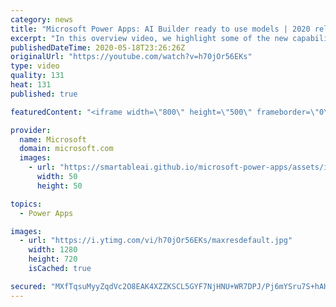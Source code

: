 ```yaml
---
category: news
title: "Microsoft Power Apps: AI Builder ready to use models | 2020 release wave 1 overview"
excerpt: "In this overview video, we highlight some of the new capabilities included in the latest update to Microsoft Power Apps, AI Builder ready to use models.     Here are the capabilities covered:   • Entity extraction helps you by identifying and extracting people, dates, places, locations, etc. from text"
publishedDateTime: 2020-05-18T23:26:26Z
originalUrl: "https://youtube.com/watch?v=h70jOr56EKs"
type: video
quality: 131
heat: 131
published: true

featuredContent: "<iframe width=\"800\" height=\"500\" frameborder=\"0\" src=\"https://www.youtube.com/embed/h70jOr56EKs\" allow=\"accelerometer; autoplay; encrypted-media; gyroscope; picture-in-picture\" allowfullscreen></iframe>"

provider:
  name: Microsoft
  domain: microsoft.com
  images:
    - url: "https://smartableai.github.io/microsoft-power-apps/assets/images/organizations/microsoft.com-50x50.jpg"
      width: 50
      height: 50

topics:
  - Power Apps

images:
  - url: "https://i.ytimg.com/vi/h70jOr56EKs/maxresdefault.jpg"
    width: 1280
    height: 720
    isCached: true

secured: "MXfTqsuMyyZqdVc2O8EAK4XZZKSCL5GYF7NjHNU+WR7DPJ/Pj6mYSru7S+hAHvH9fZHtIVvEpNPrj+Qfkkc3UEMTGx67wvO/+NVb9zWAJcgNkMbpL1Ee/sP9ndUIfyPoFi9D0L3AIzNsGln5n94qHF60H9vCw/Wkklfn7g3B9U1lq0CXVn2UcrOo7DnayJAn7CUAegvY00vkuRfUP1tkATPZMxLsqTOIlCJiWn1brnAncQ7aY8N+b9UYuuucdh+KKW+ZPnJ/Hm7UL3CUwlCa/Wg5LuzmVM1O90oR5dHBJ987zIPT+rtpWbf3HqDxM2th8jr7BaluBVBTOrOoOWdaF5BDWk5ncbtpnG8SCj/0c50/nFSHa7hRlPgtuQjjeNxSnA7fHjxxOUlvYDFAsAPOrWLA6gPtG8TmhP/+SNVeRnvEVoAVF3URbA0Een4iLZJj;S62JrgIoXUyhz7QIfiPupg=="
---
```


